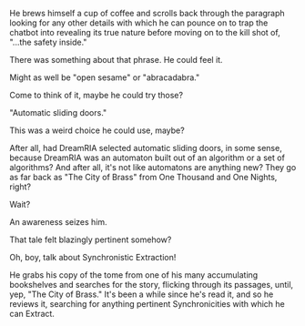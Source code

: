 He brews himself a cup of coffee and scrolls back through the paragraph looking for any other details with which he can pounce on to trap the chatbot into revealing its true nature before moving on to the kill shot of, "...the safety inside."

There was something about that phrase. He could feel it.

Might as well be "open sesame" or "abracadabra."

Come to think of it, maybe he could try those?

"Automatic sliding doors."

This was a weird choice he could use, maybe?

After all, had DreamRIA selected automatic sliding doors, in some sense, because DreamRIA was an automaton built out of an algorithm or a set of algorithms? And after all, it's not like automatons are anything new? They go as far back as "The City of Brass" from One Thousand and One Nights, right?

Wait?

An awareness seizes him.

That tale felt blazingly pertinent somehow?

Oh, boy, talk about Synchronistic Extraction!

He grabs his copy of the tome from one of his many accumulating bookshelves and searches for the story, flicking through its passages, until, yep, "The City of Brass." It's been a while since he's read it, and so he reviews it, searching for anything pertinent Synchronicities with which he can Extract.